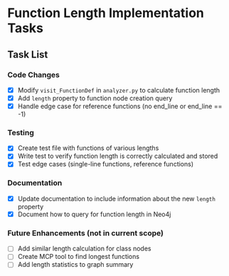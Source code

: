# Function Length Implementation Tasks

## Task List

### Code Changes
- [x] Modify `visit_FunctionDef` in `analyzer.py` to calculate function length
- [x] Add `length` property to function node creation query
- [x] Handle edge case for reference functions (no end_line or end_line == -1)

### Testing
- [x] Create test file with functions of various lengths
- [x] Write test to verify function length is correctly calculated and stored
- [x] Test edge cases (single-line functions, reference functions)

### Documentation
- [x] Update documentation to include information about the new `length` property
- [x] Document how to query for function length in Neo4j

### Future Enhancements (not in current scope)
- [ ] Add similar length calculation for class nodes
- [ ] Create MCP tool to find longest functions
- [ ] Add length statistics to graph summary
